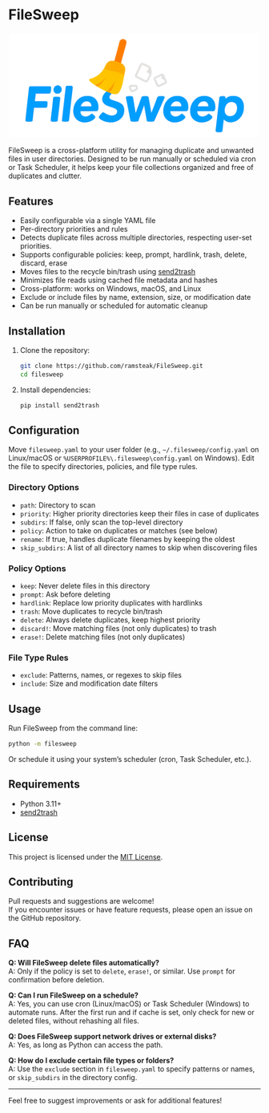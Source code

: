 # FileSweep

<p align="center">
  <img src="./3f2995eb-b8c7-4929-a2d4-3bdab09fa6e2-crop.png" width="500px" alt="FileSweep screenshot" />
</p>

FileSweep is a cross-platform utility for managing duplicate and unwanted files in user directories. Designed to be run manually or scheduled via cron or Task Scheduler, it helps keep your file collections organized and free of duplicates and clutter.

## Features

- Easily configurable via a single YAML file
- Per-directory priorities and rules
- Detects duplicate files across multiple directories, respecting user-set priorities.
- Supports configurable policies: keep, prompt, hardlink, trash, delete, discard, erase
- Moves files to the recycle bin/trash using [send2trash](https://pypi.org/project/Send2Trash/)
- Minimizes file reads using cached file metadata and hashes
- Cross-platform: works on Windows, macOS, and Linux
- Exclude or include files by name, extension, size, or modification date
- Can be run manually or scheduled for automatic cleanup

## Installation

1. Clone the repository:

    ```sh
    git clone https://github.com/ramsteak/FileSweep.git
    cd filesweep
    ```

2. Install dependencies:

    ```sh
    pip install send2trash
    ```

## Configuration

Move `filesweep.yaml` to your user folder (e.g., `~/.filesweep/config.yaml` on Linux/macOS or `%USERPROFILE%\.filesweep\config.yaml` on Windows).
Edit the file to specify directories, policies, and file type rules.

### Directory Options

- `path`: Directory to scan
- `priority`: Higher priority directories keep their files in case of duplicates
- `subdirs`: If false, only scan the top-level directory
- `policy`: Action to take on duplicates or matches (see below)
- `rename`: If true, handles duplicate filenames by keeping the oldest
- `skip_subdirs`: A list of all directory names to skip when discovering files

### Policy Options

- `keep`: Never delete files in this directory
- `prompt`: Ask before deleting
- `hardlink`: Replace low priority duplicates with hardlinks
- `trash`: Move duplicates to recycle bin/trash
- `delete`: Always delete duplicates, keep highest priority
- `discard!`: Move matching files (not only duplicates) to trash
- `erase!`: Delete matching files (not only duplicates)

### File Type Rules

- `exclude`: Patterns, names, or regexes to skip files
- `include`: Size and modification date filters

## Usage

Run FileSweep from the command line:

```sh
python -m filesweep
```

Or schedule it using your system’s scheduler (cron, Task Scheduler, etc.).

## Requirements

- Python 3.11+
- [send2trash](https://pypi.org/project/Send2Trash/)

## License

This project is licensed under the [MIT License](LICENSE).

## Contributing

Pull requests and suggestions are welcome!  
If you encounter issues or have feature requests, please open an issue on the GitHub repository.

## FAQ

**Q: Will FileSweep delete files automatically?**  
A: Only if the policy is set to `delete`, `erase!`, or similar. Use `prompt` for confirmation before deletion.

**Q: Can I run FileSweep on a schedule?**  
A: Yes, you can use cron (Linux/macOS) or Task Scheduler (Windows) to automate runs. After the first run and if cache is set, only check for new or deleted files, without rehashing all files.

**Q: Does FileSweep support network drives or external disks?**  
A: Yes, as long as Python can access the path.

**Q: How do I exclude certain file types or folders?**  
A: Use the `exclude` section in `filesweep.yaml` to specify patterns or names, or `skip_subdirs` in the directory config.

---

Feel free to suggest improvements or ask for additional features!
